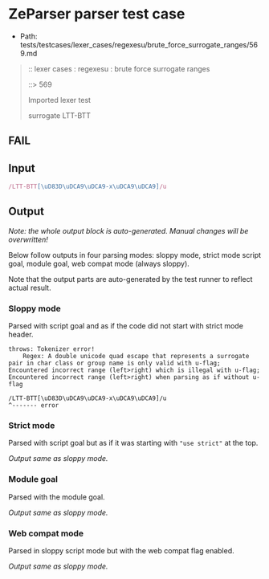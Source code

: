 # ZeParser parser test case

- Path: tests/testcases/lexer_cases/regexesu/brute_force_surrogate_ranges/569.md

> :: lexer cases : regexesu : brute force surrogate ranges
>
> ::> 569
>
> Imported lexer test
>
> surrogate LTT-BTT

## FAIL

## Input

`````js
/LTT-BTT[\uD83D\uDCA9\uDCA9-x\uDCA9\uDCA9]/u
`````

## Output

_Note: the whole output block is auto-generated. Manual changes will be overwritten!_

Below follow outputs in four parsing modes: sloppy mode, strict mode script goal, module goal, web compat mode (always sloppy).

Note that the output parts are auto-generated by the test runner to reflect actual result.

### Sloppy mode

Parsed with script goal and as if the code did not start with strict mode header.

`````
throws: Tokenizer error!
    Regex: A double unicode quad escape that represents a surrogate pair in char class or group name is only valid with u-flag; Encountered incorrect range (left>right) which is illegal with u-flag; Encountered incorrect range (left>right) when parsing as if without u-flag

/LTT-BTT[\uD83D\uDCA9\uDCA9-x\uDCA9\uDCA9]/u
^------- error
`````

### Strict mode

Parsed with script goal but as if it was starting with `"use strict"` at the top.

_Output same as sloppy mode._

### Module goal

Parsed with the module goal.

_Output same as sloppy mode._

### Web compat mode

Parsed in sloppy script mode but with the web compat flag enabled.

_Output same as sloppy mode._
